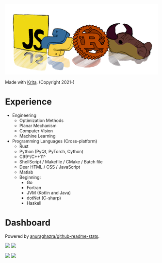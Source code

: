 ![banner](img/lang.png)

Made with [Krita](https://krita.org). (Copyright 2021-)

# Experience

+ Engineering
  + Optimization Methods
  + Planar Mechanism
  + Computer Vision
  + Machine Learning
+ Programming Languages (Cross-platform)
  + Rust
  + Python (PyQt, PyTorch, Cython)
  + C99^/C++11^
  + ShellScript / Makefile / CMake / Batch file
  + Dear HTML / CSS / JavaScript
  + Matlab
  + Beginning:
    + Go
    + Fortran
    + JVM (Kotlin and Java)
    + dotNet (C-sharp)
    + Haskell

# Dashboard

Powered by [anuraghazra/github-readme-stats](https://github.com/anuraghazra/github-readme-stats).

![](https://github-readme-stats.vercel.app/api?username=KmolYuan&show_icons=true&include_all_commits=true)
![](https://github-readme-stats.vercel.app/api?username=KmolYuan&show_icons=true&hide_title=true&hide=stars,prs,issues,contribs)

![](https://github-readme-stats.vercel.app/api/top-langs/?username=KmolYuan&langs_count=6&layout=compact)
![](https://github-readme-stats.vercel.app/api/wakatime?username=KmolYuan&langs_count=6&layout=compact)

